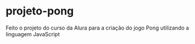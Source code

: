 # projeto-pong
Feito o projeto do curso da Alura para a criação do jogo Pong utilizando a linguagem JavaScript

